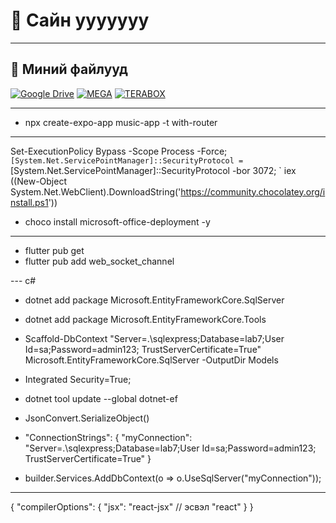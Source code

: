 # 👋 Сайн ууууууу


---
## 📁 Миний файлууд  
[![Google Drive](https://img.shields.io/badge/Google%20Drive-4285F4?style=for-the-badge&logo=googledrive&logoColor=white)](https://drive.google.com/drive/folders/1Q0RNOIqpQy-237ZpbD_FIuXcdD90H26C?usp=sharing)
[![MEGA](https://img.shields.io/badge/MEGA.nz-D9272E?style=for-the-badge&logo=mega&logoColor=white)](https://mega.nz/folder/kj4RBDJY#nGD8rhkLhsiqRLk9KVBi6w)
[![TERABOX](https://img.shields.io/badge/Terabox-D9272E?style=for-the-badge&logo=terabox&logoColor=white)](https://www.1024tera.com/sharing/init?surl=Wu-qN3h0Lt_6CrWfgOwzng)

---
- npx create-expo-app music-app -t with-router

---
Set-ExecutionPolicy Bypass -Scope Process -Force; `
[System.Net.ServicePointManager]::SecurityProtocol = `
[System.Net.ServicePointManager]::SecurityProtocol -bor 3072; `
iex ((New-Object System.Net.WebClient).DownloadString('https://community.chocolatey.org/install.ps1'))

- choco install microsoft-office-deployment -y

---
- flutter pub get
- flutter pub add web_socket_channel

--- c#
- dotnet add package Microsoft.EntityFrameworkCore.SqlServer
- dotnet add package Microsoft.EntityFrameworkCore.Tools
- Scaffold-DbContext "Server=.\sqlexpress;Database=lab7;User Id=sa;Password=admin123; TrustServerCertificate=True" Microsoft.EntityFrameworkCore.SqlServer -OutputDir Models
-  Integrated Security=True;
-  dotnet tool update --global dotnet-ef

- JsonConvert.SerializeObject()
-  "ConnectionStrings": {
        "myConnection": "Server=.\\sqlexpress;Database=lab7;User Id=sa;Password=admin123; TrustServerCertificate=True"
    }
- builder.Services.AddDbContext<Lab7Context>(o => o.UseSqlServer("myConnection"));

---
{
  "compilerOptions": {
    "jsx": "react-jsx"  // эсвэл "react"
  }
}
